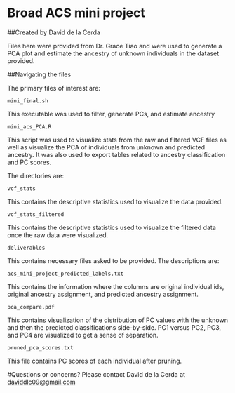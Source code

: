 # Broad ACS mini project

##Created by David de la Cerda

Files here were provided from Dr. Grace Tiao and were used to generate a PCA plot and estimate the ancestry of unknown individuals in the dataset provided.

##Navigating the files

The primary files of interest are:

`mini_final.sh`

This executable was used to filter, generate PCs, and estimate ancestry

`mini_acs_PCA.R`

This script was used to visualize stats from the raw and filtered VCF files as well as visualize the PCA of individuals from unknown and predicted ancestry. It was also used to export tables related to ancestry classification and PC scores.

The directories are:

`vcf_stats`

This contains the descriptive statistics used to visualize the data provided.

`vcf_stats_filtered`

This contains the descriptive statistics used to visualize the filtered data once the raw data were visualized.

`deliverables`

This contains necessary files asked to be provided. The descriptions are:

`acs_mini_project_predicted_labels.txt`

This contains the information where the columns are original individual ids, original ancestry assignment, and predicted ancestry assignment.

`pca_compare.pdf`

This contains visualization of the distribution of PC values with the unknown and then the predicted classifications side-by-side. PC1 versus PC2, PC3, and PC4 are visualized to get a sense of separation.

`pruned_pca_scores.txt`

This file contains PC scores of each individual after pruning.

#Questions or concerns?
Please contact David de la Cerda at daviddlc09@gmail.com